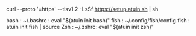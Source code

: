 curl --proto '=https' --tlsv1.2 -LsSf https://setup.atuin.sh | sh

bash : ~/.bashrc : eval "$(atuin init bash)"
fish : ~/.config/fish/config.fish : atuin init fish | source
Zsh  : ~/.zshrc: eval "$(atuin init zsh)"